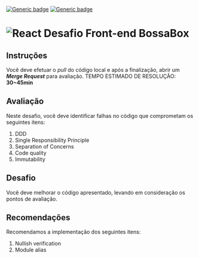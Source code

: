 [![Generic badge](https://img.shields.io/badge/version-1.0.0-green.svg)](https://shields.io/)
[![Generic badge](https://img.shields.io/badge/TypeScript-yes-blue.svg)](https://shields.io/)

# <img alt="React" src="https://img.shields.io/badge/react-%2320232a.svg?&style=for-the-badge&logo=react&logoColor=%2361DAFB"/> Desafio Front-end BossaBox

## **Instruções**
Você deve efetuar o _pull_ do código local e após a finalização, abrir um _**Merge Request**_ para avaliação.
TEMPO ESTIMADO DE RESOLUÇÃO: **30~45min**

## **Avaliação**
Neste desafio, você deve identificar falhas no código que comprometam os seguintes itens:
1. DDD
2. Single Responsibility Principle
3. Separation of Concerns
4. Code quality
5. Immutability
## **Desafio**
Você deve melhorar o código apresentado, levando em consideração os pontos de avaliação.
## **Recomendações**
Recomendamos a implementação dos seguintes itens:
1. Nullish verification
2. Module alias